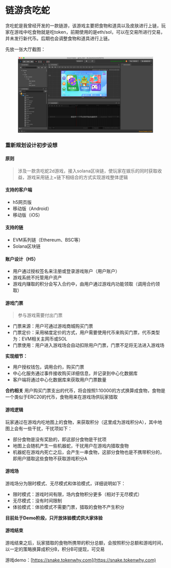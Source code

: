 # 链游贪吃蛇

贪吃蛇是我曾经开发的一款链游，该游戏主要把食物和道具以及皮肤进行上链，玩家在游戏中吃食物就是吃token，前期使用的是eth/sol，可以在交易所进行交易，并未发行新代币。后期也会调整食物和道具进行上链。

先放一张大厅截图：

<figure><img src="../../.gitbook/assets/image (4).png" alt=""><figcaption></figcaption></figure>

### 重新规划设计初步设想

#### 原则

> 涉及一款贪吃蛇2d游戏，接入solana区块链，使玩家在娱乐的同时获取收益，游戏采用链上+链下相结合的方式实现游戏整体逻辑

#### 支持的客户端

* h5网页版
* 移动版（Android）
* 移动版（iOS）

#### 支持的链

* EVM系列链（Ethereum、BSC等）
* Solana区块链

#### 账户设计（H5）

* 用户通过授权签名来注册或登录游戏账户（用户账户）
* 游戏系统不托管用户资产
* 游戏内赚取的积分会写入合约中，由用户通过游戏内功能领取（调用合约领取）

#### 游戏门票

> 参与游戏需要付出门票

* 门票来源：用户可通过游戏商城购买门票
* 门票定价：采用梯度定价的方式，用户需要使用代币来购买门票，代币类型为：EVM相关主网币或SOL
* 门票使用：用户进入游戏场会自动扣除用户门票，门票不足将无法进入游戏场

**实现细节：**

* 用户授权钱包，调用合约，购买门票
* 中心化服务通过事件接收购买详细信息，并记录到中心化数据库
* 客户端将通过中心化数据库来获取用户门票数量

**合约相关** 用户购买门票支出的代币，将会按照1:10000的方式换算成食物，食物是一个类似于ERC20的代币，食物用来在游戏场供玩家猎取

#### 游戏逻辑

玩家通过在游戏内吃地图上的食物，来获取积分（这里成为游戏积分A），其中地图上会有一些干扰，干扰项如下：

* 部分食物是没有奖励的，即这部分食物是干扰项
* 地图上会随机产生一些机器蛇，干扰用户在游戏内猎取食物
* 机器蛇在游戏内死亡之后，会产生一串食物，这部分食物也是不携带积分的，即用户猎取这些食物不获取游戏积分A

#### 游戏场

游戏场分为限时模式、无尽模式和体验模式，详细说明如下：

* 限时模式：游戏时间有限，场内食物积分更多（相对于无尽模式）
* 无尽模式：没有时间限制
* 体验模式：体验模式不需要门票，猎取的食物不产生积分

**目前处于Demo阶段，只开放体验模式供大家体验**

#### 游戏结束

游戏结束之后，玩家猎取的食物所携带的积分总额，会按照积分总额和游戏时间，以一定的策略换算成积分B，积分B可提现，可交易

游戏demo：[https://snake.tokenwhy.com](https://snake.tokenwhy.com)
